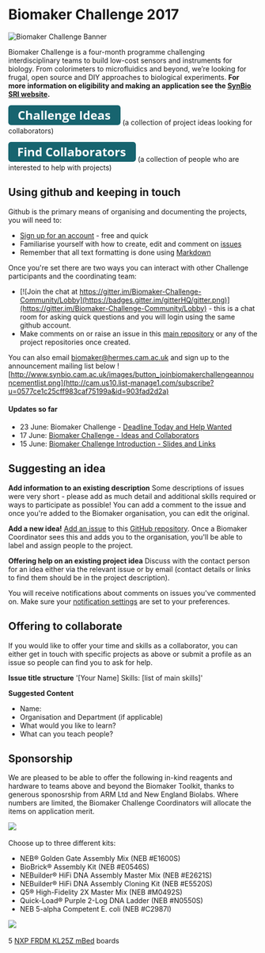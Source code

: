 # Biomaker Challenge 2017
![Biomaker Challenge Banner](http://www.synbio.cam.ac.uk/images/twitter-banner-hires.png/@@images/139b812b-054a-4733-95c8-7a3361765c56.png)

Biomaker Challenge is a four-month programme challenging interdisciplinary teams to build low-cost sensors and instruments for biology. From colorimeters to microfluidics and beyond, we’re looking for frugal, open source and DIY approaches to biological experiments. **For more information on eligibility and making an application see the [SynBio SRI website](http://www.synbio.cam.ac.uk/biomakerchallenge).**

[![Link to Ideas](https://github.com/BioMakers/Biomaker-Challenge-2017/blob/master/assets/button_challenge-ideas.png)](https://github.com/BioMakers/Biomaker-Challenge-2017/issues?q=is%3Aopen+is%3Aissue+label%3Aidea) (a collection of project ideas looking for collaborators)                

[![Link to Collaborators](https://github.com/BioMakers/Biomaker-Challenge-2017/blob/master/assets/button_find-collaborators.png)](https://github.com/BioMakers/Biomaker-Challenge-2017/issues?q=is%3Aopen+is%3Aissue+label%3Acollaborator) (a collection of people who are interested to help with projects)


## Using github and keeping in touch

Github is the primary means of organising and documenting the projects, you will need to:
- [Sign up for an account](https://github.com/join?source=header-home) - free and quick
- Familiarise yourself with how to create, edit and comment on [issues](https://guides.github.com/features/issues/)
- Remember that all text formatting is done using [Markdown](https://guides.github.com/features/mastering-markdown/)

Once you're set there are two ways you can interact with other Challenge participants and the coordinating team:
- [![Join the chat at https://gitter.im/Biomaker-Challenge-Community/Lobby](https://badges.gitter.im/gitterHQ/gitter.png)](https://gitter.im/Biomaker-Challenge-Community/Lobby) - this is a chat room for asking quick questions and you will login using the same github account.
- Make comments on or raise an issue in this [main repository](https://github.com/BioMakers/Biomaker-Challenge-2017/issues) or any of the project repositories once created.

You can also email biomaker@hermes.cam.ac.uk and sign up to the announcement mailing list below
![http://www.synbio.cam.ac.uk/images/button_joinbiomakerchallengeannouncementlist.png](http://cam.us10.list-manage1.com/subscribe?u=0577ce1c25cff983caf75199a&id=903fad2d2a)

#### Updates so far
- 23 June: Biomaker Challenge - [Deadline Today and Help Wanted](http://mailchi.mp/3781c08031aa/biomaker-challenge-introduction-slides-and-links-1202693)
- 17 June: [Biomaker Challenge - Ideas and Collaborators](http://us10.campaign-archive1.com/?u=0577ce1c25cff983caf75199a&id=98b740aa97)
- 15 June: [Biomaker Challenge Introduction - Slides and Links](http://us10.campaign-archive1.com/?u=0577ce1c25cff983caf75199a&id=31f479e311)

## Suggesting an idea

**Add information to an existing description**
Some descriptions of issues were very short - please add as much detail and additional skills required or ways to participate as possible! You can add a comment to the issue and once you're added to the Biomaker organisation, you can edit the original.

**Add a new idea!**
[Add an issue](https://guides.github.com/features/issues/) to this [GitHub repository](https://github.com/BioMakers/Biomaker-Challenge-2017/issues). Once a Biomaker Coordinator sees this and adds you to the organisation, you'll be able to label and assign people to the project. 

**Offering help on an existing project idea**
Discuss with the contact person for an idea either via the relevant issue or by email (contact details or links to find them should be in the project description). 

You will receive notifications about comments on issues you've commented on. Make sure your [notification settings](https://help.github.com/articles/managing-notification-delivery-methods/) are set to your preferences.

## Offering to collaborate

If you would like to offer your time and skills as a collaborator, you can either get in touch with specific projects as above or submit a profile as an issue so people can find you to ask for help. 

**Issue title structure** '[Your Name] Skills: [list of main skills]'

**Suggested Content**
- Name:
- Organisation and Department (if applicable)
- What would you like to learn?
- What can you teach people?

## Sponsorship

We are pleased to be able to offer the following in-kind reagents and hardware to teams above and beyond the Biomaker Toolkit, thanks to generous sponosrship from ARM Ltd and New England Biolabs. Where numbers are limited, the Biomaker Challenge Coordinators will allocate the items on application merit.

<img src="https://www.neb.uk.com/neb/media/images/common/neb_logo.svg" width="150">

Choose up to three different kits:
- NEB® Golden Gate Assembly Mix (NEB #E1600S)
- BioBrick® Assembly Kit (NEB #E0546S)
- NEBuilder® HiFi DNA Assembly Master Mix (NEB #E2621S)
- NEBuilder® HiFi DNA Assembly Cloning Kit (NEB #E5520S)
- Q5® High-Fidelity 2X Master Mix (NEB #M0492S)
- Quick-Load® Purple 2-Log DNA Ladder (NEB #N0550S)
- NEB 5-alpha Competent E. coli (NEB #C2987I)

<img src="https://www.cambridgenetwork.co.uk/public/photos/arm-logo2.jpg" width="150">

5 [NXP FRDM KL25Z mBed](https://developer.mbed.org/platforms/KL25Z/) boards





